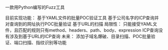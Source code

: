 一款用Python编写的Fuzz工具

目前实现功能：
  基于YAML文件的批量POC验证工具
  基于公司名字的ICP查询并对查询到的网址执行POC批量验证
  基于URL的扫描
局限性：
  只能接受YAML文件，且匹配的规则只有method、headers、path、body、expression
  ICP查询没有涉及到基于URL的ICP查询
未来：
  添加子域名爆破、目录扫描、POC批量验证、端口扫描、指纹识别等功能
